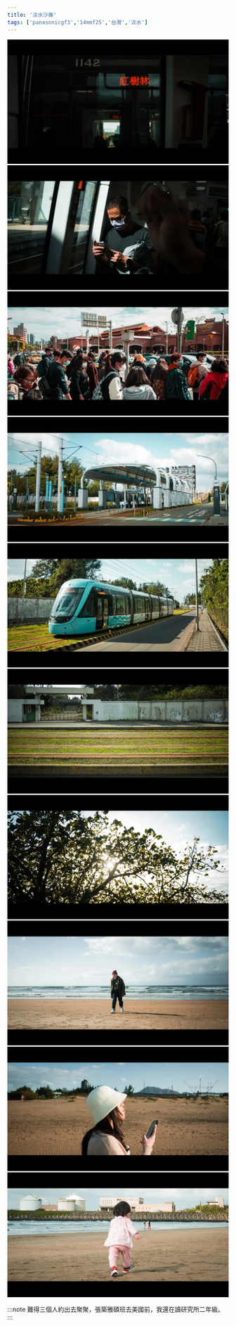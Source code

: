 ```yaml
---
title: '淡水沙崙'
tags: ['panasonicgf3','14mmf25','台灣','淡水']
---
```

![001](./img/instagram_output/202302/024.webp)
![002](./img/instagram_output/202302/020.webp)
![003](./img/instagram_output/202302/019.webp)
![004](./img/instagram_output/202302/017.webp)
![005](./img/instagram_output/202302/023.webp)
![006](./img/instagram_output/202302/026.webp)
![007](./img/instagram_output/202302/027.webp)
![008](./img/instagram_output/202302/018.webp)
![009](./img/instagram_output/202302/021.webp)
![010](./img/instagram_output/202302/025.webp)

:::note 
難得三個人約出去聚聚，張築雅碩班去美國前，我還在讀研究所二年級。
:::
